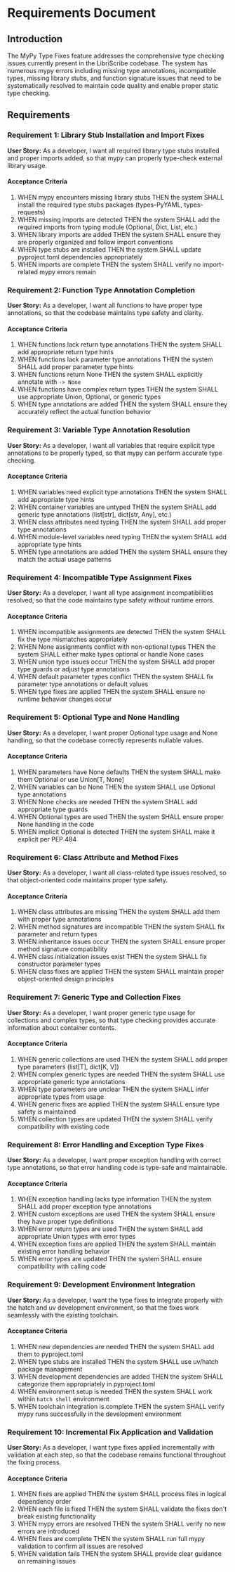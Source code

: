 # Requirements Document

## Introduction

The MyPy Type Fixes feature addresses the comprehensive type checking issues currently present in the LibriScribe codebase. The system has numerous mypy errors including missing type annotations, incompatible types, missing library stubs, and function signature issues that need to be systematically resolved to maintain code quality and enable proper static type checking.

## Requirements

### Requirement 1: Library Stub Installation and Import Fixes

**User Story:** As a developer, I want all required library type stubs installed and proper imports added, so that mypy can properly type-check external library usage.

#### Acceptance Criteria

1. WHEN mypy encounters missing library stubs THEN the system SHALL install the required type stubs packages (types-PyYAML, types-requests)
2. WHEN missing imports are detected THEN the system SHALL add the required imports from typing module (Optional, Dict, List, etc.)
3. WHEN library imports are added THEN the system SHALL ensure they are properly organized and follow import conventions
4. WHEN type stubs are installed THEN the system SHALL update pyproject.toml dependencies appropriately
5. WHEN imports are complete THEN the system SHALL verify no import-related mypy errors remain

### Requirement 2: Function Type Annotation Completion

**User Story:** As a developer, I want all functions to have proper type annotations, so that the codebase maintains type safety and clarity.

#### Acceptance Criteria

1. WHEN functions lack return type annotations THEN the system SHALL add appropriate return type hints
2. WHEN functions lack parameter type annotations THEN the system SHALL add proper parameter type hints
3. WHEN functions return None THEN the system SHALL explicitly annotate with `-> None`
4. WHEN functions have complex return types THEN the system SHALL use appropriate Union, Optional, or generic types
5. WHEN type annotations are added THEN the system SHALL ensure they accurately reflect the actual function behavior

### Requirement 3: Variable Type Annotation Resolution

**User Story:** As a developer, I want all variables that require explicit type annotations to be properly typed, so that mypy can perform accurate type checking.

#### Acceptance Criteria

1. WHEN variables need explicit type annotations THEN the system SHALL add appropriate type hints
2. WHEN container variables are untyped THEN the system SHALL add generic type annotations (list[str], dict[str, Any], etc.)
3. WHEN class attributes need typing THEN the system SHALL add proper type annotations
4. WHEN module-level variables need typing THEN the system SHALL add appropriate type hints
5. WHEN type annotations are added THEN the system SHALL ensure they match the actual usage patterns

### Requirement 4: Incompatible Type Assignment Fixes

**User Story:** As a developer, I want all type assignment incompatibilities resolved, so that the code maintains type safety without runtime errors.

#### Acceptance Criteria

1. WHEN incompatible assignments are detected THEN the system SHALL fix the type mismatches appropriately
2. WHEN None assignments conflict with non-optional types THEN the system SHALL either make types optional or handle None cases
3. WHEN union type issues occur THEN the system SHALL add proper type guards or adjust type annotations
4. WHEN default parameter types conflict THEN the system SHALL fix parameter type annotations or default values
5. WHEN type fixes are applied THEN the system SHALL ensure no runtime behavior changes occur

### Requirement 5: Optional Type and None Handling

**User Story:** As a developer, I want proper Optional type usage and None handling, so that the codebase correctly represents nullable values.

#### Acceptance Criteria

1. WHEN parameters have None defaults THEN the system SHALL make them Optional or use Union[T, None]
2. WHEN variables can be None THEN the system SHALL use Optional type annotations
3. WHEN None checks are needed THEN the system SHALL add appropriate type guards
4. WHEN Optional types are used THEN the system SHALL ensure proper None handling in the code
5. WHEN implicit Optional is detected THEN the system SHALL make it explicit per PEP 484

### Requirement 6: Class Attribute and Method Fixes

**User Story:** As a developer, I want all class-related type issues resolved, so that object-oriented code maintains proper type safety.

#### Acceptance Criteria

1. WHEN class attributes are missing THEN the system SHALL add them with proper type annotations
2. WHEN method signatures are incompatible THEN the system SHALL fix parameter and return types
3. WHEN inheritance issues occur THEN the system SHALL ensure proper method signature compatibility
4. WHEN class initialization issues exist THEN the system SHALL fix constructor parameter types
5. WHEN class fixes are applied THEN the system SHALL maintain proper object-oriented design principles

### Requirement 7: Generic Type and Collection Fixes

**User Story:** As a developer, I want proper generic type usage for collections and complex types, so that type checking provides accurate information about container contents.

#### Acceptance Criteria

1. WHEN generic collections are used THEN the system SHALL add proper type parameters (list[T], dict[K, V])
2. WHEN complex generic types are needed THEN the system SHALL use appropriate generic type annotations
3. WHEN type parameters are unclear THEN the system SHALL infer appropriate types from usage
4. WHEN generic fixes are applied THEN the system SHALL ensure type safety is maintained
5. WHEN collection types are updated THEN the system SHALL verify compatibility with existing code

### Requirement 8: Error Handling and Exception Type Fixes

**User Story:** As a developer, I want proper exception handling with correct type annotations, so that error handling code is type-safe and maintainable.

#### Acceptance Criteria

1. WHEN exception handling lacks type information THEN the system SHALL add proper exception type annotations
2. WHEN custom exceptions are used THEN the system SHALL ensure they have proper type definitions
3. WHEN error return types are used THEN the system SHALL add appropriate Union types with error types
4. WHEN exception fixes are applied THEN the system SHALL maintain existing error handling behavior
5. WHEN error types are updated THEN the system SHALL ensure compatibility with calling code

### Requirement 9: Development Environment Integration

**User Story:** As a developer, I want the type fixes to integrate properly with the hatch and uv development environment, so that the fixes work seamlessly with the existing toolchain.

#### Acceptance Criteria

1. WHEN new dependencies are needed THEN the system SHALL add them to pyproject.toml
2. WHEN type stubs are installed THEN the system SHALL use uv/hatch package management
3. WHEN development dependencies are added THEN the system SHALL categorize them appropriately in pyproject.toml
4. WHEN environment setup is needed THEN the system SHALL work within `hatch shell` environment
5. WHEN toolchain integration is complete THEN the system SHALL verify mypy runs successfully in the development environment

### Requirement 10: Incremental Fix Application and Validation

**User Story:** As a developer, I want type fixes applied incrementally with validation at each step, so that the codebase remains functional throughout the fixing process.

#### Acceptance Criteria

1. WHEN fixes are applied THEN the system SHALL process files in logical dependency order
2. WHEN each file is fixed THEN the system SHALL validate the fixes don't break existing functionality
3. WHEN mypy errors are resolved THEN the system SHALL verify no new errors are introduced
4. WHEN fixes are complete THEN the system SHALL run full mypy validation to confirm all issues are resolved
5. WHEN validation fails THEN the system SHALL provide clear guidance on remaining issues

